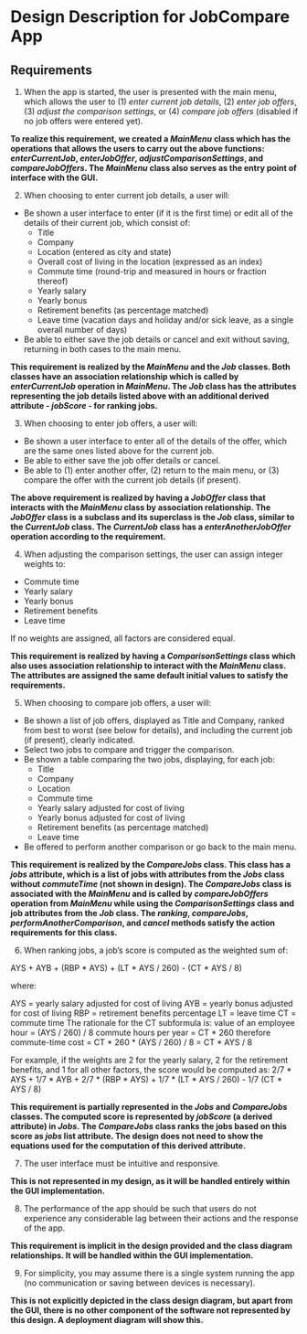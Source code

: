 # Design Description for JobCompare App
## Requirements

1. When the app is started, the user is presented with the main menu, which     allows the user to (1) *enter current job details*, (2) *enter job offers*, (3) *adjust the comparison settings*, or (4) *compare job offers* (disabled if no job offers were entered yet).

**To realize this requirement, we created a _MainMenu_ class which has the operations that allows the users to carry out the above functions: _enterCurrentJob_, _enterJobOffer_, _adjustComparisonSettings_, and _compareJobOffers_. The _MainMenu_ class also serves as the entry point of interface with the GUI.**

2. When choosing to enter current job details, a user will:
  - Be shown a user interface to enter (if it is the first time) or edit all of the details of their current job, which consist of:
    - Title
    - Company
    - Location (entered as city and state)
    - Overall cost of living in the location (expressed as an index)
    - Commute time (round-trip and measured in hours or fraction thereof)
    - Yearly salary
    - Yearly bonus
    - Retirement benefits (as percentage matched)
    - Leave time (vacation days and holiday and/or sick leave, as a single overall number of days)
  - Be able to either save the job details or cancel and exit without saving, returning in both cases to the main menu.

**This requirement is realized by the _MainMenu_ and the _Job_ classes. Both classes have an association relationship which is called by _enterCurrentJob_ operation in _MainMenu_. The _Job_ class has the attributes representing the job details listed above with an additional derived attribute - _jobScore_ - for ranking jobs.**


3. When choosing to enter job offers, a user will:
  - Be shown a user interface to enter all of the details of the offer, which are the same ones listed above for the current job.
  - Be able to either save the job offer details or cancel.
  - Be able to (1) enter another offer, (2) return to the main menu, or (3) compare the offer with the current job details (if present).


**The above requirement is realized by having a _JobOffer_ class that interacts with the _MainMenu_ class by association relationship. The _JobOffer_ class is a subclass and its superclass is the _Job_ class, similar to the _CurrentJob_ class. The _CurrentJob_ class has a  _enterAnotherJobOffer_ operation according to the requirement.**

4. When adjusting the comparison settings, the user can assign integer weights to:
  - Commute time
  - Yearly salary
  - Yearly bonus
  - Retirement benefits
  - Leave time

  If no weights are assigned, all factors are considered equal.

**This requirement is realized by having a _ComparisonSettings_ class which also uses association relationship to interact with the _MainMenu_ class. The attributes are assigned the same default initial values to satisfy the requirements.**

5. When choosing to compare job offers, a user will:
  - Be shown a list of job offers, displayed as Title and Company, ranked from best to worst (see below for details), and including the current job (if present), clearly indicated.
  - Select two jobs to compare and trigger the comparison.
  - Be shown a table comparing the two jobs, displaying, for each job:
    - Title
    - Company
    - Location
    - Commute time
    - Yearly salary adjusted for cost of living
    - Yearly bonus adjusted for cost of living
    - Retirement benefits (as percentage matched)
    - Leave time
  - Be offered to perform another comparison or go back to the main menu.

**This requirement is realized by the _CompareJobs_ class. This class has a _jobs_ attribute, which is a list of jobs with attributes from the _Jobs_ class without _commuteTime_ (not shown in design). The _CompareJobs_ class is associated with the _MainMenu_ and is called by _compareJobOffers_ operation from _MainMenu_ while using the _ComparisonSettings_ class and job attributes from the _Job_ class. The _ranking_, _compareJobs_, _performAnotherComparison_, and _cancel_ methods satisfy the action requirements for this class.**



6. When ranking jobs, a job’s score is computed as the weighted sum of:

  AYS + AYB + (RBP * AYS) + (LT * AYS / 260) - (CT * AYS / 8)

  where:

  AYS = yearly salary adjusted for cost of living
  AYB = yearly bonus adjusted for cost of living
  RBP = retirement benefits percentage
  LT = leave time
  CT = commute time
  The rationale for the CT subformula is:
  value of an employee hour = (AYS / 260) / 8
  commute hours per year = CT * 260
  therefore commute-time cost = CT * 260 * (AYS / 260) / 8 = CT * AYS / 8

  For example, if the weights are 2 for the yearly salary, 2 for the retirement benefits, and 1 for all other factors, the score would be computed as:
  2/7 * AYS + 1/7 * AYB + 2/7 * (RBP * AYS) + 1/7 * (LT * AYS / 260) - 1/7 (CT * AYS / 8)


**This requirement is partially represented in the _Jobs_ and _CompareJobs_ classes. The computed score is represented by _jobScore_ (a derived attribute) in _Jobs_. The _CompareJobs_ class ranks the jobs based on this score as _jobs_ list attribute. The design does not need to show the equations used for the computation of this derived attribute.**


7. The user interface must be intuitive and responsive.

**This is not represented in my design, as it will be handled entirely within the GUI implementation.**

8. The performance of the app should be such that users do not experience any considerable lag between their actions and the response of the app.

**This requirement is implicit in the design provided and the class diagram relationships.
It will be handled within the GUI implementation.**

9. For simplicity, you may assume there is a single system running the app (no communication or saving between devices is necessary).

**This is not explicitly depicted in the class design diagram, but apart from the GUI, there is no other component of the software not represented by this design. A deployment diagram will show this.**